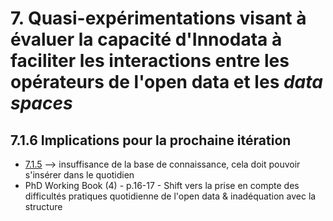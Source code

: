 # 7. Quasi-expérimentations visant à évaluer la capacité d'Innodata à faciliter les interactions entre les opérateurs de l'open data et les *data spaces*

## 7.1.6 Implications pour la prochaine itération 

- [7.1.5](https://github.com/ArthurSrz/phd_dissertation/blob/master/7_evaluation.md) --> insuffisance de la base de connaissance, cela doit pouvoir s'insérer dans le quotidien
- PhD Working Book (4) - p.16-17 - Shift vers la prise en compte des difficultés pratiques quotidienne de l'open data & inadéquation avec la structure 
